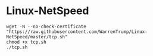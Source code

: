 # Linux-NetSpeed
```
wget -N --no-check-certificate "https://raw.githubusercontent.com/WarrenTrump/Linux-NetSpeed/master/tcp.sh"
chmod +x tcp.sh
./tcp.sh
```
